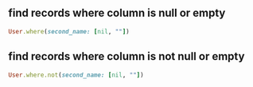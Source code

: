 ## find records where column is null or empty
```ruby
User.where(second_name: [nil, ""])
```

## find records where column is not null or empty
```ruby
User.where.not(second_name: [nil, ""])
```
